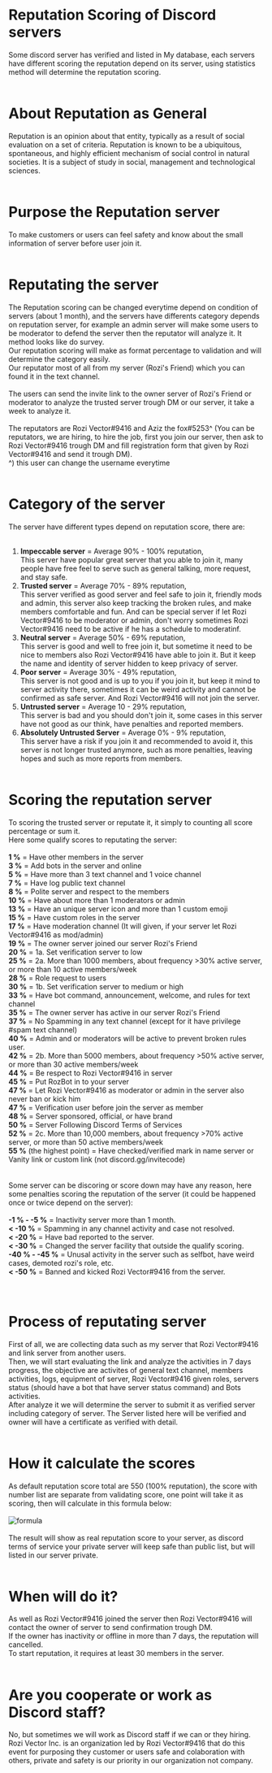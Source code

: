 # Reputation Scoring of Discord servers
Some discord server has verified and listed in My database, each servers have different scoring the reputation depend on its server, using statistics method will determine the reputation scoring.
<br />
<br />
# About Reputation as General
Reputation is an opinion about that entity, typically as a result of social evaluation on a set of criteria. Reputation is known to be a ubiquitous, spontaneous, and highly efficient mechanism of social control in natural societies. It is a subject of study in social, management and technological sciences. 
<br />
<br />
# Purpose the Reputation server
To make customers or users can feel safety and know about the small information of server before user join it.
<br />
<br />
# Reputating the server
The Reputation scoring can be changed everytime depend on condition of servers (about 1 month), and the servers have differents category depends on reputation server, for example an admin server will make some users to be moderator to defend the server then the reputator will analyze it. It method looks like do survey.
<br />
Our reputation scoring will make as format percentage to validation and will determine the category easily.
<br />
Our reputator most of all from my server (Rozi's Friend) which you can found it in the text channel.
<br />
<br />
The users can send the invite link to the owner server of Rozi's Friend or moderator to analyze the trusted server trough DM or our server, it take a week to analyze it.
<br />
<br />
The reputators are Rozi Vector#9416 and Aziz the fox#5253^ (You can be reputators, we are hiring, to hire the job, first you join our server, then ask to Rozi Vector#9416 trough DM and fill registration form that given by Rozi Vector#9416 and send it trough DM). 
<br />
^) this user can change the username everytime
<br />
<br />
# Category of the server
The server have different types depend on reputation score, there are:
<br />
<br />
1. **Impeccable server** = Average 90% - 100% reputation, <br />This server have popular great server that you able to join it, many people have free feel to serve such as general talking, more request, and stay safe. <br />
2. **Trusted server** = Average 70% - 89% reputation, <br /> This server verified as good server and feel safe to join it, friendly mods and admin, this server also keep tracking the broken rules, and make members comfortable and fun. And can be special server if let Rozi Vector#9416 to be moderator or admin, don't worry sometimes Rozi Vector#9416 need to be active if he has a schedule to moderatinf.<br />
3. **Neutral server** = Average 50% - 69% reputation, <br /> This server is good and well to free join it, but sometime it need to be nice to members also Rozi Vector#9416 have able to join it. But it keep the name and identity of server hidden to keep privacy of server. <br />
4. **Poor server** = Average 30% - 49% reputation, <br /> This server is not good and is up to you if you join it, but keep it mind to server activity there, sometimes it can be weird activity and cannot be confirmed as safe server. And Rozi Vector#9416 will not join the server. <br />
5. **Untrusted server** = Average 10 - 29% reputation, <br /> This server is bad and you should don't join it, some cases in this server have not good as our think, have penalties and reported members. <br />
6. **Absolutely Untrusted Server** = Average 0% - 9% reputation, <br /> This server have a risk if you join it and recommended to avoid it, this server is not longer trusted anymore, such as more penalties, leaving hopes and such as more reports from members. <br /> <br />

# Scoring the reputation server
To scoring the trusted server or reputate it, it simply to counting all score percentage or sum it.
<br />
Here some qualify scores to reputating the server:
<br />
<br />
**1 %** = Have other members in the server <br />
**3 %** = Add bots in the server and online <br />
**5 %** = Have more than 3 text channel and 1 voice channel <br />
**7 %** = Have log public text channel <br />
**8 %** = Polite server and respect to the members <br />
**10 %** = Have about more than 1 moderators or admin <br />
**13 %** = Have an unique server icon and more than 1 custom emoji <br />
**15 %** = Have custom roles in the server <br />
**17 %** = Have moderation channel (It will given, if your server let Rozi Vector#9416 as mod/admin) <br />
**19 %** = The owner server joined our server Rozi's Friend <br />
**20 %** = 1a. Set verification server to low <br />
**25 %** = 2a. More than 1000 members, about frequency >30% active server, or more than 10 active members/week<br />
**28 %** = Role request to users <br />
**30 %** = 1b. Set verification server to medium or high <br />
**33 %** = Have bot command, announcement, welcome, and rules for text channel <br />
**35 %** = The owner server has active in our server Rozi's Friend <br />
**37 %** = No Spamming in any text channel (except for it have privilege #spam text channel)<br />
**40 %** = Admin and or moderators will be active to prevent broken rules user. <br />
**42 %** = 2b. More than 5000 members, about frequency >50% active server, or more than 30 active members/week <br />
**44 %** = Be respect to Rozi Vector#9416 in server <br />
**45 %** = Put RozBot in to your server <br />
**47 %** = Let Rozi Vector#9416 as moderator or admin in the server also never ban or kick him  <br />
**47 %** = Verification user before join the server as member <br />
**48 %** = Server sponsored, official, or have brand <br />
**50 %** = Server Following Discord Terms of Services <br />
**52 %** = 2c. More than 10,000 members, about frequency >70% active server, or more than 50 active members/week <br />
**55 %** (the highest point) = Have checked/verified mark in name server or Vanity link or custom link (not discord.gg/invitecode) <br />
<br />
<br />
Some server can be discoring or score down may have any reason, here some penalties scoring the reputation of the server (it could be happened once or twice depend on the server):
<br />
<br />
**-1 % - -5 %** = Inactivity server more than 1 month. <br />
**< -10 %** = Spamming in any channel activity and case not resolved. <br />
**< -20 %** = Have bad reported to the server. <br />
**< -30 %** = Changed the server facility that outside the qualify scoring. <br />
**-40 % - -45 %** = Unusal activity in the server such as selfbot, have weird cases, demoted rozi's role, etc. <br />
**< -50 %** = Banned and kicked Rozi Vector#9416 from the server. <br />
<br />
<br />
# Process of reputating server
First of all, we are collecting data such as my server that Rozi Vector#9416 and link server from another users.
<br />
Then, we will start evaluating the link and analyze the activities in 7 days progress, the objective are activites of general text channel, members activities, logs, equipment of server, Rozi Vector#9416 given roles, servers status (should have a bot that have server status command) and Bots activities.
<br />
After analyze it we will determine the server to submit it as verified server including category of server. The Server listed here will be verified and owner will have a certificate as verified with detail.
<br /> <br />
# How it calculate the scores
As default reputation score total are 550 (100% reputation), the score with number list are separate from validating score, one point will take it as scoring, then will calculate in this formula below:
<br />
<br />
![formula](https://2.bp.blogspot.com/-vALl5fV-4B8/W-9anS1F_CI/AAAAAAAABTI/z6pZ_9dYtD4UDMu80ljqV2lEBLbHq0tgACLcBGAs/s1600/formula.png)
<br />
<br />
The result will show as real reputation score to your server, as discord terms of service your private server will keep safe than public list, but will listed in our server private. <br />
<br />
# When will do it?
As well as Rozi Vector#9416 joined the server then Rozi Vector#9416 will contact the owner of server to send confirmation trough DM. <br />
If the owner has inactivity or offline in more than 7 days, the reputation will cancelled. <br />
To start reputation, it requires at least 30 members in the server.
<br />
<br />
# Are you cooperate or work as Discord staff?
No, but sometimes we will work as Discord staff if we can or they hiring. Rozi Vector Inc. is an organization led by Rozi Vector#9416 that do this event for purposing they customer or users safe and colaboration with others, private and safety is our priority in our organization not company.
<br />
<br />

